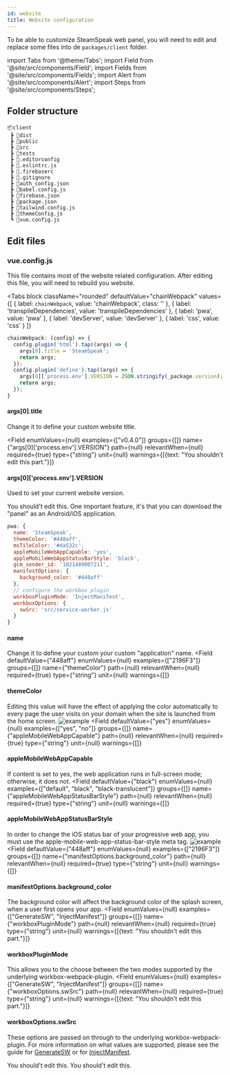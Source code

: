 ```yaml
---
id: website
title: Website configuration
---
```


To be able to customize SteamSpeak web panel, you will need to edit and replace some files into de `packages/client` folder.

import Tabs from '@theme/Tabs';
import Field from '@site/src/components/Field';
import Fields from '@site/src/components/Fields';
import Alert from '@site/src/components/Alert';
import Steps from '@site/src/components/Steps';

## Folder structure

```
📦client
 ┣ 📂dist
 ┣ 📂public
 ┣ 📂src
 ┣ 📂tests
 ┣ 📜.editorconfig
 ┣ 📜.eslintrc.js
 ┣ 📜.firebaserc
 ┣ 📜.gitignore
 ┣ 📜auth_config.json
 ┣ 📜babel.config.js
 ┣ 📜firebase.json
 ┣ 📜package.json
 ┣ 📜tailwind.config.js
 ┣ 📜themeConfig.js
 ┗ 📜vue.config.js
 ```

## Edit files

<Steps headingDepth={3}>

### vue.config.js

This file contains most of the website related configuration. After editing this file, you will need to rebuild you website.

<Tabs
  block
  className="rounded"
  defaultValue="chainWebpack"
  values={[
    { label: `chainWebpack`, value: 'chainWebpack', class: '' },
    { label: 'transpileDependencies', value: 'transpileDependencies' },
    { label: 'pwa', value: 'pwa' },
    { label: 'devServer', value: 'devServer' },
    { label: 'css', value: 'css' }
  ]}
>
<TabItem value="chainWebpack">

```js
chainWebpack: (config) => {
  config.plugin('html').tap((args) => {
    args[0].title = 'SteamSpeak';
    return args;
  });
  config.plugin('define').tap((args) => {
    args[0]['process.env'].VERSION = JSON.stringify(_package.version);
    return args;
  });
}
```

<Fields filters={true}>
<Field
  defaultValue={"SteamSpeak"}
  enumValues={null}
  examples={["My custom website"]}
  groups={[]}
  name={"args[0].title"}
  path={null}
  relevantWhen={null}
  required={true}
  templateable={false}
  type={"string"}
  unit={null}
  warnings={[]}
  >

#### args[0].title

Change it to define your custom website title.
</Field>

<Field
  enumValues={null}
  examples={["v0.4.0"]}
  groups={[]}
  name={"args[0]['process.env'].VERSION"}
  path={null}
  relevantWhen={null}
  required={true}
  type={"string"}
  unit={null}
  warnings={[{text: "You shouldn't edit this part."}]}
  >

#### args[0]['process.env'].VERSION
Used to set your current website version.
</Field>

</Fields>

</TabItem>
<TabItem value="transpileDependencies">

<Alert type="warning">
You should't edit this.
</Alert>

</TabItem>

<TabItem value="pwa">
One important feature, it's that you can download the "panel" as an Android/iOS application.

```js
pwa: {
  name: 'SteamSpeak',
  themeColor: '#448aff',
  msTileColor: '#da532c',
  appleMobileWebAppCapable: 'yes',
  appleMobileWebAppStatusBarStyle: 'black',
  gcm_sender_id: '1021489007211',
  manifestOptions: {
    background_color: '#448aff'
  },
  // configure the workbox plugin
  workboxPluginMode: 'InjectManifest',
  workboxOptions: {
    swSrc: 'src/service-worker.js'
  }
}
```
<Fields filters={true}>
<Field
  defaultValue={"SteamSpeak"}
  enumValues={null}
  examples={["My custom website"]}
  groups={[]}
  name={"name"}
  path={null}
  relevantWhen={null}
  required={true}
  templateable={false}
  type={"string"}
  unit={null}
  warnings={[]}
  >

#### name
Change it to define your custom your custom "application" name.
</Field>
<Field
  defaultValue={"448aff"}
  enumValues={null}
  examples={["2196F3"]}
  groups={[]}
  name={"themeColor"}
  path={null}
  relevantWhen={null}
  required={true}
  type={"string"}
  unit={null}
  warnings={[]}
  >

#### themeColor
Editing this value will have the effect of applying the color automatically to every page the user visits on your domain when the site is launched from the home screen.
![example](https://developers.google.com/web/updates/images/2015-08-29-using-manifest-to-set-sitewide-theme-color/theme-color.png)
</Field>
<Field
  defaultValue={"yes"}
  enumValues={null}
  examples={["yes", "no"]}
  groups={[]}
  name={"appleMobileWebAppCapable"}
  path={null}
  relevantWhen={null}
  required={true}
  type={"string"}
  unit={null}
  warnings={[]}
  >

#### appleMobileWebAppCapable
If content is set to yes, the web application runs in full-screen mode; otherwise, it does not.
</Field>
<Field
  defaultValue={"black"}
  enumValues={null}
  examples={["default", "black", "black-translucent"]}
  groups={[]}
  name={"appleMobileWebAppStatusBarStyle"}
  path={null}
  relevantWhen={null}
  required={true}
  type={"string"}
  unit={null}
  warnings={[]}
  >

#### appleMobileWebAppStatusBarStyle
In order to change the iOS status bar of your progressive web app, you must use the apple-mobile-web-app-status-bar-style meta tag.
![example](https://i.imgur.com/sux5vTk.png)
</Field>
<Field
  defaultValue={"448aff"}
  enumValues={null}
  examples={["2196F3"]}
  groups={[]}
  name={"manifestOptions.background_color"}
  path={null}
  relevantWhen={null}
  required={true}
  type={"string"}
  unit={null}
  warnings={[]}
  >

#### manifestOptions.background_color
The background color will affect the background color of the splash screen, when a user first opens your app.
</Field>
<Field
  enumValues={null}
  examples={["GenerateSW", "InjectManifest"]}
  groups={[]}
  name={"workboxPluginMode"}
  path={null}
  relevantWhen={null}
  required={true}
  type={"string"}
  unit={null}
  warnings={[{text: "You shouldn't edit this part."}]}
  >

#### workboxPluginMode
This allows you to the choose between the two modes supported by the underlying workbox-webpack-plugin.
</Field>
<Field
  enumValues={null}
  examples={["GenerateSW", "InjectManifest"]}
  groups={[]}
  name={"workboxOptions.swSrc"}
  path={null}
  relevantWhen={null}
  required={true}
  type={"string"}
  unit={null}
  warnings={[{text: "You shouldn't edit this part."}]}
  >

#### workboxOptions.swSrc
These options are passed on through to the underlying workbox-webpack-plugin.
For more information on what values are supported, please see the guide for <a href="https://developers.google.com/web/tools/workbox/modules/workbox-webpack-plugin#full_generatesw_config" target="_blank" rel="noopener noreferrer">GenerateSW</a> or for <a href="https://developers.google.com/web/tools/workbox/modules/workbox-webpack-plugin#full_generatesw_config" target="_blank" rel="noopener noreferrer">InjectManifest</a>.

</Field>
</Fields>
</TabItem>
<TabItem value="devServer">
<Alert type="warning">
You should't edit this.
</Alert>
</TabItem>
<TabItem value="css">
<Alert type="warning">
You should't edit this.
</Alert>
</TabItem>
</Tabs>
</Steps>

